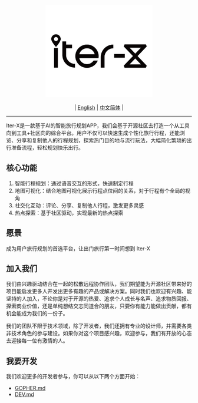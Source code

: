 <div align="center">
  <img src="./logo.png" alt="Logo" width="290" height="251" />
</div>

<div align="center">

| [English](https://github.com/Iter-X/Iter-X) | [中文简体](README.zh-CN.md) |

</div>

---

Iter-X是一款基于AI的智能旅行规划APP，我们会基于开源社区去打造一个从工具向到工具+社区向的综合平台。用户不仅可以快速生成个性化旅行行程，还能浏览、分享和复制他人的行程规划，探索热门目的地与流行玩法，大幅简化繁琐的出行准备流程，轻松规划快乐出行。

## 核心功能

1. 智能行程规划：通过语音交互的形式，快速制定行程
2. 地图可视化：结合地图可视化展示行程点位间的关系，对于行程有个全局的视角
3. 社交化互动：评论、分享、复制他人行程，激发更多灵感
4. 热点探索：基于社区驱动，实现最新的热点探索

## 愿景

成为用户旅行规划的首选平台，让出门旅行第一时间想到 Iter-X

## 加入我们

我们由兴趣驱动结合在一起的松散远程协作团队，我们期望能为开源社区带来好的项目能启发更多人开发出更多有趣的产品或解决方案。同时我们也欢迎有兴趣、能坚持的人加入，不论你是对于开源的热爱、追求个人成长与名声、追求物质回报、探索商业价值，还是单纯想结交志同道合的朋友，只要你有能力能做出贡献，都有机会能成为我们的一份子。

我们的团队不限于技术领域，除了开发者，我们还拥有专业的设计师，并需要各类非技术角色的参与建设。如果你对这个项目感兴趣，欢迎参与，我们有开放的心态去迎接每一位有激情的人。

## 我要开发

我们欢迎更多的开发者参与，你可以从以下两个方面开始：

* [GOPHER.md](dev/GOPHER.zh-CN.md) 
* [DEV.md](dev/DEV.zh-CN.md)
